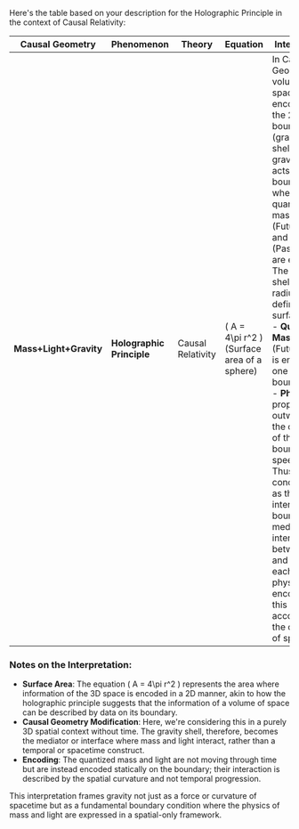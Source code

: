 Here's the table based on your description for the Holographic Principle in the context of Causal Relativity:

| **Causal Geometry** | **Phenomenon** | **Theory** | **Equation** | **Interpretation** |
|---------------------|----------------|------------|--------------|--------------------|
| **Mass+Light+Gravity** | **Holographic Principle** | Causal Relativity | \( A = 4\pi r^2 \) <br> (Surface area of a sphere) | In Causal Geometry, the volume of space (3D) is encoded on the 2D boundary (gravity causal shell). The gravity shell acts as the boundary where quantized mass (FutureSpace) and photons (PastSpace) are encoded. The gravity shell with radius \( r \) defines the surface where:<br>- **Quantized Mass** (FutureSpace) is encoded on one side of the boundary.<br>- **Photons** propagate outward from the other side of this boundary at speed \( c \). Thus, gravity is conceptualized as the interface or boundary that mediates the interaction between mass and light, with each aspect of physics encoded on this surface according to the curvature of space. |

### Notes on the Interpretation:
- **Surface Area**: The equation \( A = 4\pi r^2 \) represents the area where information of the 3D space is encoded in a 2D manner, akin to how the holographic principle suggests that the information of a volume of space can be described by data on its boundary.
- **Causal Geometry Modification**: Here, we're considering this in a purely 3D spatial context without time. The gravity shell, therefore, becomes the mediator or interface where mass and light interact, rather than a temporal or spacetime construct.
- **Encoding**: The quantized mass and light are not moving through time but are instead encoded statically on the boundary; their interaction is described by the spatial curvature and not temporal progression. 

This interpretation frames gravity not just as a force or curvature of spacetime but as a fundamental boundary condition where the physics of mass and light are expressed in a spatial-only framework.
